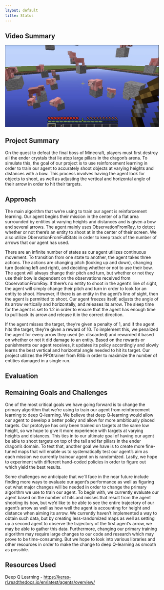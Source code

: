 ```yaml
---
layout: default
title: Status
---
```

## Video Summary
[![TheEndinator](image.png)](https://www.youtube.com/watch?v=5POyuojgjSk&feature=youtu.be)

## Project Summary

On the quest to defeat the final boss of Minecraft, players must first destroy all the ender crystals that lie atop large 
pillars in the dragon’s arena. To simulate this, the goal of our project is to use reinforcement learning in order to train 
our agent to accurately shoot objects at varying heights and distances with a bow. This process involves having the agent look 
for objects to shoot, as well as adjusting the vertical and horizontal angle of their arrow in order to hit their targets. 

## Approach

The main algorithm that we’re using to train our agent is reinforcement learning. Our agent begins their mission in the center 
of a flat area surrounded by entities at varying heights and distances and is given a bow and several arrows. The agent mainly 
uses ObservationFromRay, to detect whether or not there’s an entity to shoot at in the center of their screen. We also utilize 
ObervationFromFullStats in order to keep track of the number of arrows that our agent has used.

There are an infinite number of states as our agent utilizes continuous movement. To transition from one state to another, the agent
takes three actions. The actions are changing pitch (looking up and down), changing turn (looking left and right), and deciding whether
or not to use their bow. The agent will always change their pitch and turn, but whether or not they use their bow is dependent on 
the observations received from ObservationFromRay. If there’s no entity to shoot in the agent’s line of sight, the agent will simply 
change their pitch and turn in order to look for an entity to shoot. However, if there is an entity in the agent’s line of sight, then 
the agent is permitted to shoot. Our agent freezes itself, adjusts the angle of its arrow vertically and horizontally, and releases its 
arrow. The sleep time for the agent is set to 1.2 in order to ensure that the agent has enough time to pull back its arrow and release 
it in the correct direction.

If the agent misses the target, they’re given a penalty of 1, and if the agent hits the target, they’re given a reward of 10. To implement
this, we penalized the agent for every arrow they used (ie. discarded) and rewarded it based on whether or not it did damage to an entity. 
Based on the rewards or punishments our agent receives, it updates its policy accordingly and slowly learns the best vertical and horizontal 
angle needed to hit its target. Our project utilizes the PPOtrainer from Rllib in order to maximize the number of entities damaged in a single run. 

## Evaluation

## Remaining Goals and Challenges

One of the most critical goals we have going forward is to change the primary algorithm that we’re using to train our agent from 
reinforcement learning to deep Q-learning. We believe that deep Q-learning would allow our agent to develop a better policy and allow 
for more ambitiously placed targets. Our prototype has only been trained on targets at the same low height, so we hope to give it 
more experience with targets at varying heights and distances. This ties in to our ultimate goal of having our agent be able to shoot 
targets on top of the tall and far pillars in the ender dragon’s domain. To test that, another goal we have is to create more fine-tuned 
maps that will enable us to systematically test our agent’s aim as each mission we currently trainour agent on is randomized. Lastly, 
we hope to experiment with different hand-coded policies in order to figure out which yield the best results.

Some challenges we anticipate that we’ll face in the near future include finding more ways to evaluate our agent’s performance as well as 
figuring out what major changes will be needed in order to change the primary algorithm we use to train our agent. To begin with, we currently
evaluate our agent based on the number of hits and misses that result from the agent shooting its bow, but we’d like to be able to see the 
entire trajectory of our agent’s arrow as well as how well the agent is accounting for height and distance when aiming its arrow. We currently 
haven’t implemented a way to obtain such data, but by creating less-randomized maps as well as setting up a second agent to observe the trajectory 
of the first agent’s arrow, we may be able to gather this data. Furthermore, changing our primary training algorithm may require large changes to 
our code and research which may prove to be time-consuming.  But we hope to look into various libraries and other resources in order to make the 
change to deep Q-learning as smooth as possible.

## Resources Used

Deep Q Learning - https://keras-rl.readthedocs.io/en/latest/agents/overview/
